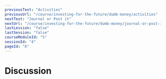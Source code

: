 ```yaml
---
previousText: "Activities"
previousUrl: "/course/investing-for-the-future/dumb-money/activities"
nextText: "Journal or Post it"
nextUrl: "/course/investing-for-the-future/dumb-money/journal-or-post-it"
lastLession: "false"
lastSession: "false"
courseModuleId: "5"
sessionId: "4"
pageId: "6"
---
```



# Discussion
